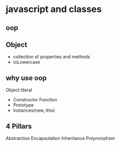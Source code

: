 # javascript and classes

## oop

## Object
- collection of properties and methods
- toLowercase

## why use oop
Object literal

- Constructor Function 
- Prototype
- Instances(new, this)



## 4 Pillars
Abstraction 
Encapsulation 
Inheritance 
Polymorphsm